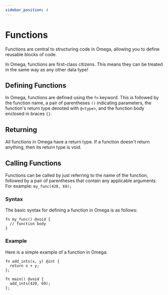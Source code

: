 ```yaml
---
sidebar_position: 4
---
```


# Functions

Functions are central to structuring code in Omega, allowing you to define reusable blocks of code.

In Omega, functions are first-class citizens. This means they can be treated in the same way as any other data type!

## Defining Functions

In Omega, functions are defined using the `fn` keyword. This is followed by the function name, a pair of parentheses `()` indicating parameters, the function's return type denoted with `@<type>`, and the function body enclosed in braces `{}`.

## Returning

All functions in Omega have a return type. If a function doesn't return anything, then its return type is void.

## Calling Functions

Functions can be called by just referring to the name of the function, followed by a pair of parentheses that contain any applicable arguments. For example: `my_func(420, 69);`

### Syntax

The basic syntax for defining a function in Omega is as follows:

```omega
fn my_func() @void {
  // function body
}
```

### Example

Here is a simple example of a function in Omega:

```omega
fn add_ints(x, y) @int {
  return x + y;
};

fn main() @void {
  add_ints(420, 69);
};
```
